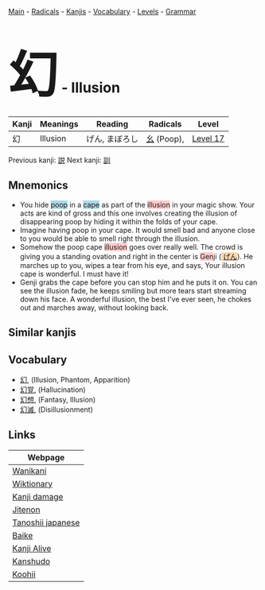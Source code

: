 <style> bigfont {font-size: 100px}</style>
[Main](../README.md) -
[Radicals](../radicals.md) -
[Kanjis](../kanjis.md) -
[Vocabulary](../vocabulary.md) -
[Levels](../levels.md) -
[Grammar](../grammar.md)
# <bigfont> 幻</bigfont> - Illusion 

| Kanji | Meanings | Reading | Radicals | Level |
| --- | --- | --- | --- | --- |
| 幻 | Illusion | げん, まぼろし | [幺](../radicals/幺.md) (Poop),  | [Level 17](../levels/wk_level17.md) |

Previous kanji: [説](説.md) Next kanji: [訓](訓.md) 

## Mnemonics
 * You hide <span style="background-color:#ADD8E6"> poop</span> in a <span style="background-color:#ADD8E6"> cape</span> as part of the <span style="background-color:#ffcccb"> illusion</span> in your magic show. Your acts are kind of gross and this one involves creating the illusion of disappearing poop by hiding it within the folds of your cape.
* Imagine having poop in your cape. It would smell bad and anyone close to you would be able to smell right through the illusion.
* Somehow the poop cape <span style="background-color:#ffcccb"> illusion</span> goes over really well. The crowd is giving you a standing ovation and right in the center is <span style="background-color:#ffcccb"> Gen</span>ji (<span style="background-color:#fed8b1"> [げん](https://jisho.org/search/げん)</span>). He marches up to you, wipes a tear from his eye, and says, Your illusion cape is wonderful. I must have it!
* Genji grabs the cape before you can stop him and he puts it on. You can see the illusion fade, he keeps smiling but more tears start streaming down his face. A wonderful illusion, the best I've ever seen, he chokes out and marches away, without looking back.


## Similar kanjis
 


## Vocabulary
 * [幻](../vocabulary/幻.md), (Illusion, Phantom, Apparition)
* [幻覚](../vocabulary/幻.md), (Hallucination)
* [幻想](../vocabulary/幻.md), (Fantasy, Illusion)
* [幻滅](../vocabulary/幻.md), (Disillusionment)



## Links 

| Webpage |
| --- |
| [Wanikani          ](https://www.wanikani.com/kanji/幻) |
| [Wiktionary        ](https://en.wiktionary.org/wiki/幻) |
| [Kanji damage      ](http://www.kanjidamage.com/kanji/search?utf8=✓&q=幻) |
| [Jitenon           ](https://jitenon.com/kanji/幻) |
| [Tanoshii japanese ](https://www.tanoshiijapanese.com/dictionary/kanji.cfm?k=幻) |
| [Baike             ](https://baike.baidu.com/item/幻) |
| [Kanji Alive       ](https://app.kanjialive.com/幻) |
| [Kanshudo          ](https://www.kanshudo.com/searchmn?q=幻) |
| [Koohii            ](https://kanji.koohii.com/study/kanji/幻) |

